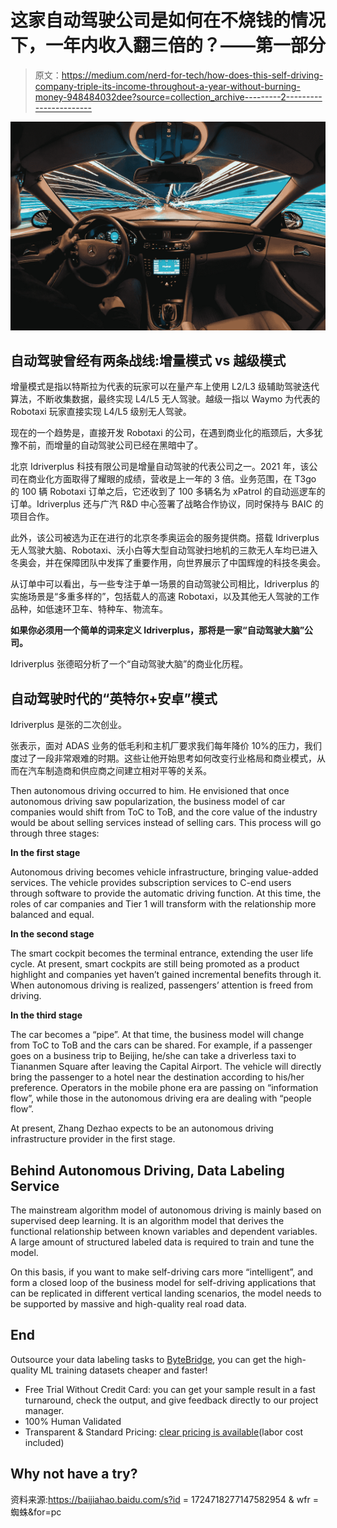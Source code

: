 # 这家自动驾驶公司是如何在不烧钱的情况下，一年内收入翻三倍的？——第一部分

> 原文：<https://medium.com/nerd-for-tech/how-does-this-self-driving-company-triple-its-income-throughout-a-year-without-burning-money-948484032dee?source=collection_archive---------2----------------------->

![](img/8374e2f2d6e79e3beb58e5deaff21548.png)

## **自动驾驶曾经有两条战线:增量模式 vs 越级模式**

增量模式是指以特斯拉为代表的玩家可以在量产车上使用 L2/L3 级辅助驾驶迭代算法，不断收集数据，最终实现 L4/L5 无人驾驶。越级一指以 Waymo 为代表的 Robotaxi 玩家直接实现 L4/L5 级别无人驾驶。

现在的一个趋势是，直接开发 Robotaxi 的公司，在遇到商业化的瓶颈后，大多犹豫不前，而增量的自动驾驶公司已经在黑暗中了。

北京 Idriverplus 科技有限公司是增量自动驾驶的代表公司之一。2021 年，该公司在商业化方面取得了耀眼的成绩，营收是上一年的 3 倍。业务范围，在 T3go 的 100 辆 Robotaxi 订单之后，它还收到了 100 多辆名为 xPatrol 的自动巡逻车的订单。Idriverplus 还与广汽 R&D 中心签署了战略合作协议，同时保持与 BAIC 的项目合作。

此外，该公司被选为正在进行的北京冬季奥运会的服务提供商。搭载 Idriverplus 无人驾驶大脑、Robotaxi、沃小白等大型自动驾驶扫地机的三款无人车均已进入冬奥会，并在保障团队中发挥了重要作用，向世界展示了中国辉煌的科技冬奥会。

从订单中可以看出，与一些专注于单一场景的自动驾驶公司相比，Idriverplus 的实施场景是“多重多样的”，包括载人的高速 Robotaxi，以及其他无人驾驶的工作品种，如低速环卫车、特种车、物流车。

**如果你必须用一个简单的词来定义 Idriverplus，那将是一家“自动驾驶大脑”公司。**

Idriverplus 张德昭分析了一个“自动驾驶大脑”的商业化历程。

## 自动驾驶时代的“英特尔+安卓”模式

Idriverplus 是张的二次创业。

张表示，面对 ADAS 业务的低毛利和主机厂要求我们每年降价 10%的压力，我们度过了一段非常艰难的时期。这些让他开始思考如何改变行业格局和商业模式，从而在汽车制造商和供应商之间建立相对平等的关系。

Then autonomous driving occurred to him. He envisioned that once autonomous driving saw popularization, the business model of car companies would shift from ToC to ToB, and the core value of the industry would be about selling services instead of selling cars. This process will go through three stages:

**In the first stage**

Autonomous driving becomes vehicle infrastructure, bringing value-added services. The vehicle provides subscription services to C-end users through software to provide the automatic driving function. At this time, the roles of car companies and Tier 1 will transform with the relationship more balanced and equal.

**In the second stage**

The smart cockpit becomes the terminal entrance, extending the user life cycle. At present, smart cockpits are still being promoted as a product highlight and companies yet haven’t gained incremental benefits through it. When autonomous driving is realized, passengers’ attention is freed from driving.

**In the third stage**

The car becomes a “pipe”. At that time, the business model will change from ToC to ToB and the cars can be shared. For example, if a passenger goes on a business trip to Beijing, he/she can take a driverless taxi to Tiananmen Square after leaving the Capital Airport. The vehicle will directly bring the passenger to a hotel near the destination according to his/her preference. Operators in the mobile phone era are passing on “information flow”, while those in the autonomous driving era are dealing with “people flow”.

At present, Zhang Dezhao expects to be an autonomous driving infrastructure provider in the first stage.

## Behind Autonomous Driving, Data Labeling Service

The mainstream algorithm model of autonomous driving is mainly based on supervised deep learning. It is an algorithm model that derives the functional relationship between known variables and dependent variables. A large amount of structured labeled data is required to train and tune the model.

On this basis, if you want to make self-driving cars more “intelligent”, and form a closed loop of the business model for self-driving applications that can be replicated in different vertical landing scenarios, the model needs to be supported by massive and high-quality real road data.

## End

Outsource your data labeling tasks to [ByteBridge](https://tinyurl.com/4c222c2v), you can get the high-quality ML training datasets cheaper and faster!

*   Free Trial Without Credit Card: you can get your sample result in a fast turnaround, check the output, and give feedback directly to our project manager.
*   100% Human Validated
*   Transparent & Standard Pricing: [clear pricing is available](https://www.bytebridge.io/#/?module=price)(labor cost included)

## Why not have a try?

资料来源:https://baijiahao.baidu.com/s?id = 1724718277147582954 & wfr =蜘蛛&for=pc